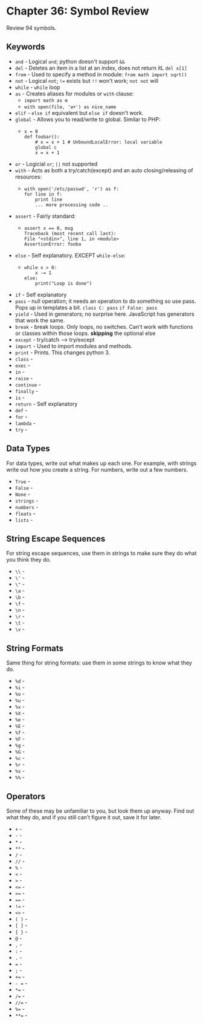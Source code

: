# Chapter 36: Symbol Review

Review 94 symbols.

## Keywords

* `and` - Logical `and`; python doesn't support `&&`
* `del` - Deletes an item in a list at an index, does not return itL `del x[1]`
* `from` - Used to specify a method in module: `from math import sqrt()`
* `not` - Logical `not`; `!=` exists but `!!` won't work; `not not` will
* `while` - `while` loop
* `as` - Creates aliases for modules or `with` clause:
    * `import math as m`
    * `with open(file, 'a+') as nice_name`
* `elif` - `else if` equivalent but `else if` doesn't work.
* `global` - Allows you to read/write to global. Similar to PHP:
    *   ```
        x = 0
        def foobar():
            # x = x + 1 # UnboundLocalError: local variable
            global c
            x = x + 1
        ```
* `or` - Logicial `or`; `||` not supported
* `with` - Acts as both a try/catch(except) and an auto closing/releasing of resources:
    *   ```
        with open('/etc/passwd', 'r') as f:
        for line in f:
            print line
            ... more processing code ..
        ```
* `assert` - Fairly standard:
    *   ```
        assert x == 0, msg
        Traceback (most recent call last):
        File "<stdin>", line 1, in <module>
        AssertionError: fooba
        ```
* `else` - Self explanatory. EXCEPT `while-else`:
    *   ```
        while x > 0:
            x -= 1
        else:
            print("Loop is done")
        ```
* `if` -  Self explanatory
* `pass` - null operation; it needs an operation to do something so use pass. Pops up in templates a bit. `class C: pass` `if False: pass`
* `yield` - Used in generators; no surprise here. JavaScript has generators that work the same.
* `break` - break loops. Only loops, no switches. Can't work with functions or classes within those loops. **skipping** the optional else
* `except` - try/catch --> try/except
* `import` - Used to import modules and methods.
* `print` - Prints. This changes python 3.
* `class` -
* `exec` -
* `in` -
* `raise` -
* `continue` -
* `finally` -
* `is` -
* `return` - Self explanatory
* `def` -
* `for` -
* `lambda` -
* `try` -

## Data Types

For data types, write out what makes up each one. For example, with strings write out how you
create a string. For numbers, write out a few numbers.
* `True` -
* `False` -
* `None` -
* `strings` -
* `numbers` -
* `floats` -
* `lists` -

## String Escape Sequences

For string escape sequences, use them in strings to make sure they do what you think they do.
* `\\` -
* `\'` -
* `\"` -
* `\a` -
* `\b` -
* `\f` -
* `\n` -
* `\r` -
* `\t` -
* `\v` -

## String Formats

Same thing for string formats: use them in some strings to know what they do.
* `%d` -
* `%i` -
* `%o` -
* `%u` -
* `%x` -
* `%X` -
* `%e` -
* `%E` -
* `%f` -
* `%F` -
* `%g` -
* `%G` -
* `%c` -
* `%r` -
* `%s` -
* `%%` -

## Operators

Some of these may be unfamiliar to you, but look them up anyway. Find out what they do, and if
you still can’t figure it out, save it for later.
* `+` -
* `-` -
* `*` -
* `**` -
* `/` -
* `//` -
* `%` -
* `<` -
* `>` -
* `<=` -
* `>=` -
* `==` -
* `!=` -
* `<>` -
* `( )` -
* `[ ]` -
* `{ }` -
* `@` -
* `,` -
* `:` -
* `.` -
* `=` -
* `;` -
* `+=` -
* `- =` -
* `*=` -
* `/=` -
* `//=` -
* `%=` -
* `**=` -

